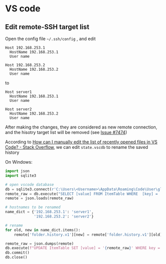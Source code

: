 # VS code

## Edit remote-SSH target list

Open the config file `~/.ssh/config` , and edit

```
Host 192.168.253.1
  HostName 192.168.253.1
  User name

Host 192.168.253.2
  HostName 192.168.253.2
  User name
```

to

```
Host server1
  HostName 192.168.253.1
  User name

Host server2
  HostName 192.168.253.2
  User name
```

After making the changes, they are considered as new remote connection, and the hisotry target list will be removed (see [Issue #7474](https://github.com/microsoft/vscode-remote-release/issues/7474))

According to [How can I manually edit the list of recently opened files in VS Code? - Stack Overflow](https://stackoverflow.com/questions/74701706/how-can-i-manually-edit-the-list-of-recently-opened-files-in-vs-code), we can edit `state.vscdb` to rename the saved history

On Windows:

```python
import json
import sqlite3

# open vscode database
db = sqlite3.connect(r'C:\Users\<Username>\AppData\Roaming\Code\User\globalStorage\state.vscdb')
remote_raw = db.execute("SELECT [value] FROM ItemTable WHERE  [key] = 'ms-vscode-remote.remote-ssh'").fetchone()[0]
remote = json.loads(remote_raw)

# hostnames to be renamed
name_dict = {'192.168.253.1': 'server1',
             '192.168.253.2': 'server2'}

# rename
for old, new in name_dict.items():
    remote['folder.history.v1'][new] = remote['folder.history.v1'][old]

remote_raw = json.dumps(remote)
db.execute(f"UPDATE ItemTable SET [value] = '{remote_raw}' WHERE key = 'ms-vscode-remote.remote-ssh'")
db.commit()
db.close()
```
